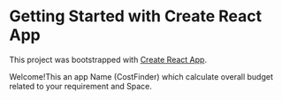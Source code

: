 # Getting Started with Create React App

This project was bootstrapped with [Create React App](https://github.com/facebook/create-react-app).

Welcome!This an app Name (CostFinder) which calculate overall budget related to your requirement and Space.